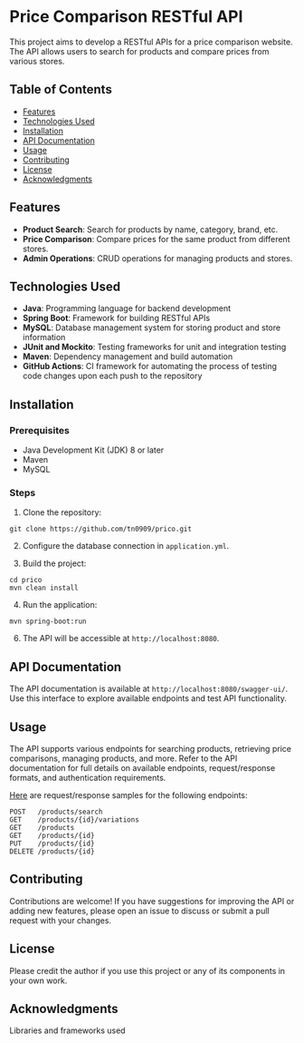 # Price Comparison RESTful API

This project aims to develop a RESTful APIs for a price comparison website. The API allows users to search for products and compare prices from various stores.

## Table of Contents

- [Features](#features)
- [Technologies Used](#technologies-used)
- [Installation](#installation)
- [API Documentation](#api-documentation)
- [Usage](#usage)
- [Contributing](#contributing)
- [License](#license)
- [Acknowledgments](#acknowledgments)

## Features

- **Product Search**: Search for products by name, category, brand, etc.
- **Price Comparison**: Compare prices for the same product from different stores.
- **Admin Operations**: CRUD operations for managing products and stores.

## Technologies Used

- **Java**: Programming language for backend development
- **Spring Boot**: Framework for building RESTful APIs
- **MySQL**: Database management system for storing product and store information
- **JUnit and Mockito**: Testing frameworks for unit and integration testing
- **Maven**: Dependency management and build automation
- **GitHub Actions**: CI framework for automating the process of testing code changes upon each push to the repository

## Installation

### Prerequisites

- Java Development Kit (JDK) 8 or later
- Maven
- MySQL

### Steps

1. Clone the repository:
```
git clone https://github.com/tn0909/prico.git
```

2. Configure the database connection in `application.yml`.

3. Build the project:
```
cd prico
mvn clean install
```

4. Run the application:
```
mvn spring-boot:run
```

6. The API will be accessible at `http://localhost:8080`.

## API Documentation

The API documentation is available at `http://localhost:8080/swagger-ui/`. Use this interface to explore available endpoints and test API functionality.

## Usage

The API supports various endpoints for searching products, retrieving price comparisons, managing products, and more. Refer to the API documentation for full details on available endpoints, request/response formats, and authentication requirements.

[Here](https://gist.github.com/tn0909/938735954974764c2d99f60384c62fbf) are request/response samples for the following endpoints:

```
POST   ​/products/search
GET    ​/products/{id}/variations
GET    ​/products
GET    ​/products/{id}
PUT    ​/products/{id}
DELETE ​/products/{id}
```

## Contributing

Contributions are welcome! If you have suggestions for improving the API or adding new features, please open an issue to discuss or submit a pull request with your changes.

## License

Please credit the author if you use this project or any of its components in your own work.

## Acknowledgments

Libraries and frameworks used
